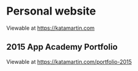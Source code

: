 # Personal website
Viewable at https://katamartin.com

## 2015 App Academy Portfolio
Viewable at https://katamartin.com/portfolio-2015
